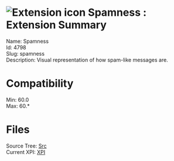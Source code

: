 # ![Extension icon](https://addons.thunderbird.net/user-media/addon_icons/4/4798-64.png?modified=1362144024) Spamness : Extension Summary

Name: Spamness  
Id: 4798  
Slug: spamness  
Description: Visual representation of how spam-like messages are.
  

# Compatibility
Min: 60.0  
Max: 60.*  

# Files

Source Tree: [Src](C:/Dev/Thunderbird/ThunderKdB/xall/x60/4798-spamness/src)  
Current XPI: [XPI](C:/Dev/Thunderbird/ThunderKdB/xall/x60/4798-spamness/xpi)  



